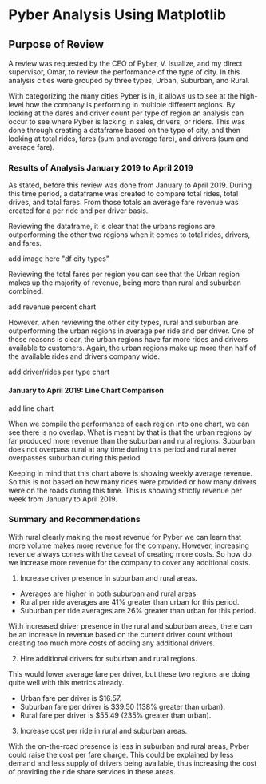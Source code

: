 # Pyber Analysis Using Matplotlib

## Purpose of Review

A review was requested by the CEO of Pyber, V. Isualize, and my direct supervisor, Omar, to review the performance of the type of city. In this analysis cities were grouped by three types, Urban, Suburban, and Rural. 

With categorizing the many cities Pyber is in, it allows us to see at the high-level how the company is performing in multiple different regions. By looking at the dares and driver count per type of region an analysis can occur to see where Pyber is lacking in sales, drivers, or riders. This was done through creating a dataframe based on the type of city, and then looking at total rides, fares (sum and average fare), and drivers (sum and average fare).

### Results of Analysis January 2019 to April 2019

As stated, before this review was done from January to April 2019. During this time period, a dataframe was created to compare total rides, total drives, and total fares. From those totals an average fare revenue was created for a per ride and per driver basis. 

Reviewing the dataframe, it is clear that the urbans regions are outperforming the other two regions when it comes to total rides, drivers, and fares. 

add image here "df city types"

Reviewing the total fares per region you can see that the Urban region makes up the majority of revenue, being more than rural and suburban combined. 

add revenue percent chart 

However, when reviewing the other city types, rural and suburban are outperforming the urban regions in average per ride and per driver. One of those reasons is clear, the urban regions have far more rides and drivers available to customers. Again, the urban regions make up more than half of the available rides and drivers company wide. 

add driver/rides per type chart

#### January to April 2019: Line Chart Comparison 

add line chart

When we compile the performance of each region into one chart, we can see there is no overlap. What is meant by that is that the urban regions by far produced more revenue than the suburban and rural regions. Suburban does not overpass rural at any time during this period and rural never overpasses suburban during this period. 

Keeping in mind that this chart above is showing weekly average revenue. So this is not based on how many rides were provided or how many drivers were on the roads during this time. This is showing strictly revenue per week from January to April 2019.

### Summary and Recommendations

With rural clearly making the most revenue for Pyber we can learn that more volume makes more revenue for the company. However, increasing revenue always comes with the caveat of creating more costs. So how do we increase more revenue for the company to cover any additional costs. 

1) Increase driver presence in suburban and rural areas. 

- Averages are higher in both suburban and rural areas
- Rural per ride averages are 41% greater than urban for this period. 
- Suburban per ride averages are 26% greater than urban for this period.

With increased driver presence in the rural and suburban areas, there can be an increase in revenue based on the current driver count without creating too much more costs of adding any additional drivers. 

2) Hire additional drivers for suburban and rural regions.

This would lower average fare per driver, but these two regions are doing quite well with this metrics already.

- Urban fare per driver is $16.57.
- Suburban fare per driver is $39.50 (138% greater than urban).
- Rural fare per driver is $55.49 (235% greater than urban).

3) Increase cost per ride in rural and suburban areas. 

With the on-the-road presence is less in suburban and rural areas, Pyber could raise the cost per fare charge. This could be explained by less demand and less supply of drivers being available, thus increasing the cost of providing the ride share services in these areas. 